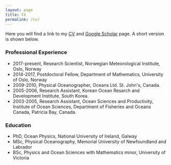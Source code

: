 ```yaml
---
layout: page
title: CV
permalink: /cv/
---
```


Here you will find a link to my [CV](GJSutherland_CV.pdf) and [Google Scholar](https://scholar.google.no/citations?user=ChCG72gAAAAJ&hl=en) page. A short version is shown below.

### Professional Experience
* 2017-present,  Research Scientist, Norwegian Meteorological Institute, Oslo, Norway
* 2014-2017,  Postdoctoral Fellow, Department of Mathematics, University of Oslo, Norway 
* 2009-2010,  Physical Oceanographer, Oceans Ltd. St. John's, Canada. 
* 2005-2006,  Research Assistant, Korean Ocean Resarch and Development Institute, South Korea.
* 2003-2005, Research Assistant, Ocean Sciences and Productivity, Institute of Ocean Sciences, Department of Fisheries and Oceans Canada, Patricia Bay, Canada.

### Education
* PhD, Ocean Physics, National University of Ireland, Galway
* MSc, Physical Oceanography, Memorial University of Newfoundland and Labrador
* BSc, Physics and Ocean Sciences with Mathematics minor, University of Victoria


